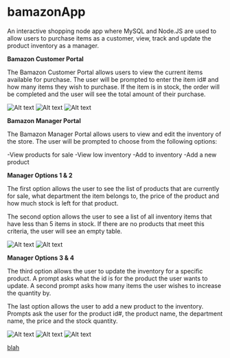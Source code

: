 # bamazonApp

An interactive shopping node app where MySQL and Node.JS are used to allow users to purchase items as a customer, view, track and update the product inventory as a manager. 

**Bamazon Customer Portal**

The Bamazon Customer Portal allows users to view the current items available for purchase. The user will be prompted to enter the item id# and how many items they wish to purchase. If the item is in stock, the order will be completed and the user will see the total amount of their purchase.

![Alt text](./images/customer-1.png)
![Alt text](./images/customer-3.png)
![Alt text](./images/customer-6.png)

**Bamazon Manager Portal**

The Bamazon Manager Portal allows users to view and edit the inventory of the store. The user will be prompted to choose from the following options:

-View products for sale
-View low inventory
-Add to inventory
-Add a new product


**Manager Options 1 & 2**

The first option allows the user to see the list of products that are currently for sale, what department the item belongs to, the price of the product and how much stock is left for that product.

The second option allows the user to see a list of all inventory items that have less than 5 items in stock. If there are no products that meet this criteria, the user will see an empty table.


![Alt text](./images/manager-2.png)
![Alt text](./images/manager-3.png)


**Manager Options 3 & 4**

The third option allows the user to update the inventory for a specific product. A prompt asks what the id is for the product the user wants to update. A second prompt asks how many items the user wishes to increase the quantity by.

The last option allows the user to add a new product to the inventory. Prompts ask the user for the product id#, the product name, the department name, the price and the stock quantity.


![Alt text](./images/manager-6.png)
![Alt text](./images/manager-7.png)
![Alt text](./images/manager-8.png)



[blah]("https://drive.google.com/file/d/0B6pTtcpgmhdjYUJ6OWxhc0YwaHM/view?usp=sharing")












